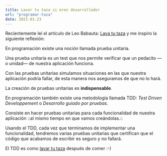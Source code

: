 ```yaml
---
title: Lavar tu taza si eres desarrollador
url: "programar-taza"
date: 2021-01-23
---
```


Recientemente leí el artículo de Leo Babauta: [Lava tu taza](lava-tu-taza) y me inspiro la siguiente reflexión:

En programación existe una noción llamada prueba unitaria. 

Una prueba unitaria es un test que nos permite verificar que un pedacito —o unidad— de nuestra aplicación funciona.

Con las pruebas unitarias simulamos situaciones en las que nuestra aplicación podría fallar, de esta manera nos aseguramos de que no lo hará.

La creación de pruebas unitarias es **indispensable**.

En programación también existe una metodología llamada TDD: *Test Driven Developpement* o *Desarrollo guiado por pruebas*.

Consiste en hacer pruebas unitarias para cada funcionalidad de nuestra aplicación ::al mismo tiempo en que vamos creándolas.::

Usando el TDD, cada vez que terminamos de implementar una funcionalidad, tendremos varias pruebas unitarias que certifican que el código que acabamos de escribir es seguro y no fallará.

El TDD es como [lavar tu taza](lava-tu-taza) después de comer :-)